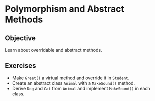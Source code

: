 # Polymorphism and Abstract Methods

## Objective  
Learn about overridable and abstract methods.

## Exercises  
- Make `Greet()` a virtual method and override it in `Student`.  
- Create an abstract class `Animal` with a `MakeSound()` method.  
- Derive `Dog` and `Cat` from `Animal` and implement `MakeSound()` in each class.  

